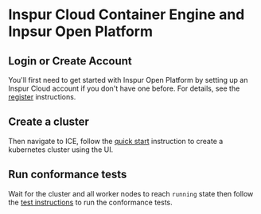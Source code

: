 # Inspur Cloud Container Engine and Inpsur Open Platform

## Login or Create Account 

You'll first need to get started with Inspur Open Platform by setting up
an Inspur Cloud account if you don't have one before. For details, see the
[register](https://console1.cloud.inspur.com/document/account/1-registered.html)
instructions.

## Create a cluster

Then navigate to ICE, follow the [quick start](https://console1.cloud.inspur.com/document/cks/2-quickstart.html) instruction to create a kubernetes cluster using the UI.

## Run conformance tests

Wait for the cluster and all worker nodes to reach `running` state then follow the
[test instructions](https://github.com/cncf/k8s-conformance/blob/master/instructions.md#running)
to run the conformance tests.
